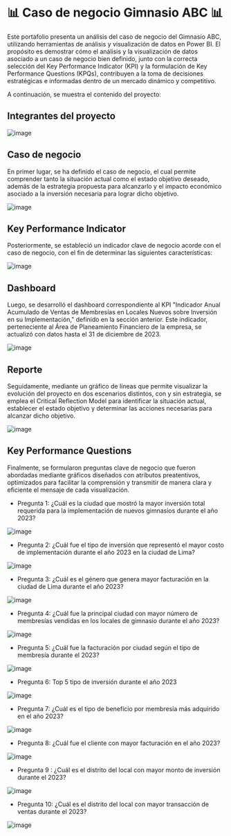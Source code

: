 # 📊 Caso de negocio Gimnasio ABC 📊
<p>
Este portafolio presenta un análisis del caso de negocio del Gimnasio ABC, utilizando herramientas de análisis y visualización de datos en Power BI. El propósito es demostrar cómo el análisis y la visualización de datos asociado a un caso de negocio bien definido, junto con la correcta selección del Key Performance Indicator (KPI) y la formulación de Key Performance Questions (KPQs), contribuyen a la toma de decisiones estratégicas e informadas dentro de un mercado dinámico y competitivo.

A continuación, se muestra el contenido del proyecto:
</p>

Integrantes del proyecto
-------------

![image](https://github.com/user-attachments/assets/58625b39-fd84-4ed5-bac3-27143550ce93)

Caso de negocio
-------------
En primer lugar, se ha definido el caso de negocio, el cual permite comprender tanto la situación actual como el estado objetivo deseado, además de la estrategia propuesta para alcanzarlo y el impacto económico asociado a la inversión necesaria para lograr dicho objetivo.

![image](https://github.com/user-attachments/assets/d29593b7-9733-4e98-8edc-8f21ca6da51c)

Key Performance Indicator
-------------
Posteriormente, se estableció un indicador clave de negocio acorde con el caso de negocio, con el fin de determinar las siguientes características:

![image](https://github.com/user-attachments/assets/050a8238-df7e-4802-b3b1-518dea233c42)

Dashboard
-------------
Luego, se desarrolló el dashboard correspondiente al KPI "Indicador Anual Acumulado de Ventas de Membresías en Locales Nuevos sobre Inversión en su Implementación," definido en la sección anterior. Este indicador, perteneciente al Área de Planeamiento Financiero de la empresa, se actualizó con datos hasta el 31 de diciembre de 2023.

![image](https://github.com/user-attachments/assets/b97f21b3-3ce4-4b9d-b7ef-5c6120a637cd)

Reporte
-------------
Seguidamente, mediante un gráfico de líneas que permite visualizar la evolución del proyecto en dos escenarios distintos, con y sin estrategia, se emplea el Critical Reflection Model para identificar la situación actual, establecer el estado objetivo y determinar las acciones necesarias para alcanzar dicho objetivo.

![image](https://github.com/user-attachments/assets/d5be1d52-b3be-4b31-9bd8-433924a54294)

Key Performance Questions
-------------
Finalmente, se formularon preguntas clave de negocio que fueron abordadas mediante gráficos diseñados con atributos preatentivos, optimizados para facilitar la comprensión y transmitir de manera clara y eficiente el mensaje de cada visualización.

- Pregunta 1: ¿Cuál es la ciudad que mostró la mayor inversión total requerida para la implementación de nuevos gimnasios durante el año 2023?
  
![image](https://github.com/user-attachments/assets/56fb7273-ce4c-405a-aa95-c616454ecc73)

- Pregunta 2: ¿Cuál fue el tipo de inversión que representó el mayor costo de implementación durante el año 2023 en la ciudad de Lima?
  
![image](https://github.com/user-attachments/assets/be550fb5-822a-4a0e-bbd0-f0da4a35da59)

- Pregunta 3: ¿Cuál es el género que genera mayor facturación en la ciudad de Lima durante el año 2023?
  
![image](https://github.com/user-attachments/assets/d89b374e-0038-478e-a74c-24b8ace35fda)

- Pregunta 4: ¿Cuál fue la principal ciudad con mayor número de membresías vendidas en los locales de gimnasio durante el año 2023?
  
![image](https://github.com/user-attachments/assets/b88d3edc-6eac-4ac9-9614-3af148bc04af)

- Pregunta 5: ¿Cuál fue la facturación por ciudad según el tipo de membresía durante el 2023?
  
![image](https://github.com/user-attachments/assets/257446f8-c513-463f-9104-8531804fe636)

- Pregunta 6: Top 5 tipo de inversión durante el año 2023
  
![image](https://github.com/user-attachments/assets/5457a16c-8a41-4dd6-9dac-944ffbfeb575)

- Pregunta 7: ¿Cuál es el tipo de beneficio por membresía más adquirido en el año 2023?
  
![image](https://github.com/user-attachments/assets/ce8f4c50-5ab3-4b70-a293-bfde65fa82c0)

- Pregunta 8: ¿Cuál fue el cliente con mayor facturación en el año 2023?
  
![image](https://github.com/user-attachments/assets/4734164c-76ea-427c-93b3-94a7d2dc0ee7)

- Pregunta 9 : ¿Cuál es el distrito del local con mayor monto de inversión durante el 2023?
  
![image](https://github.com/user-attachments/assets/c2f17c79-0578-48e9-b01a-0f5a3e237ef9)

- Pregunta 10: ¿Cuál es el distrito del local con mayor transacción de ventas durante el 2023?
  
![image](https://github.com/user-attachments/assets/982aef91-c626-4108-b357-e7de5a381069)
